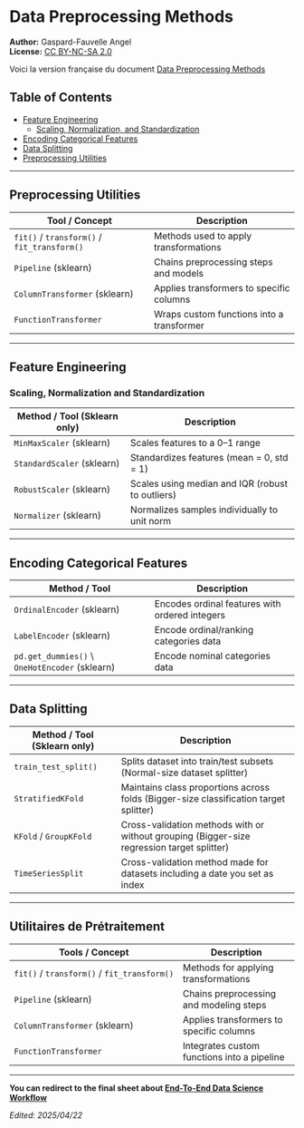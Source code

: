 # Data Preprocessing Methods
**Author:** Gaspard-Fauvelle Angel  
**License:** [CC BY-NC-SA 2.0](https://creativecommons.org/licenses/by-nc-sa/2.0/)  

Voici la version française du document [Data Preprocessing Methods](./Data_Preprocessing_Methods_FR.md)

## Table of Contents
- [Feature Engineering](#Feature-Engineering)
  - [Scaling, Normalization, and Standardization](#Scaling-Normalization-and-Standardization)
- [Encoding Categorical Features](#Encoding-Categorical-Features)
- [Data Splitting](#Data-Splitting)
- [Preprocessing Utilities](#Preprocessing-Utilities)

---

## Preprocessing Utilities

| Tool / Concept                              | Description                                  |
|---------------------------------------------|----------------------------------------------|
| `fit()` / `transform()` / `fit_transform()` | Methods used to apply transformations        |
| `Pipeline` (sklearn)                        | Chains preprocessing steps and models        |
| `ColumnTransformer` (sklearn)               | Applies transformers to specific columns     |
| `FunctionTransformer`                       | Wraps custom functions into a transformer    |

---

## Feature Engineering

### Scaling, Normalization and Standardization

| Method / Tool (Sklearn only)        | Description                                        |
|-------------------------------------|----------------------------------------------------|
| `MinMaxScaler` (sklearn)            | Scales features to a 0–1 range                     |
| `StandardScaler` (sklearn)          | Standardizes features (mean = 0, std = 1)          |
| `RobustScaler` (sklearn)            | Scales using median and IQR (robust to outliers)   |
| `Normalizer` (sklearn)              | Normalizes samples individually to unit norm       |

---

## Encoding Categorical Features

| Method / Tool              | Description                                          |
|----------------------------|------------------------------------------------------|
| `OrdinalEncoder` (sklearn) | Encodes ordinal features with ordered integers       |
| `LabelEncoder` (sklearn)   | Encode ordinal/ranking categories data               |
| `pd.get_dummies()` \ `OneHotEncoder` (sklearn) | Encode nominal categories data |

---

## Data Splitting

| Method / Tool (Sklearn only)         | Description                                                                                |
|-------------------------------|----------------------------------------------------------------------------|
| `train_test_split()`          | Splits dataset into train/test subsets (Normal-size dataset splitter) |
| `StratifiedKFold`             | Maintains class proportions across folds (Bigger-size classification target splitter) |
| `KFold` / `GroupKFold`        | Cross-validation methods with or without grouping (Bigger-size regression target splitter) |
| `TimeSeriesSplit`             | Cross-validation method made for datasets including a date you set as index |

---

## Utilitaires de Prétraitement

| Tools / Concept                             | Description                                 |
| ---                                         | ---                                         |
| `fit()` / `transform()` / `fit_transform()` | Methods for applying transformations        |
| `Pipeline` (sklearn)                        | Chains preprocessing and modeling steps     |
| `ColumnTransformer` (sklearn)               | Applies transformers to specific columns    |
| `FunctionTransformer`                       | Integrates custom functions into a pipeline |


---

**You can redirect to the final sheet about [End-To-End Data Science Workflow](End-to-End_Data_Science_Workflow_Eng.ipynb)**

_Edited: 2025/04/22_
